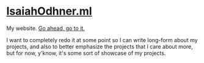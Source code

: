 
# [IsaiahOdhner.ml](https://IsaiahOdhner.ml)

My website. [Go ahead, go to it.](https://IsaiahOdhner.ml)

I want to completely redo it at some point so I can write long-form about my projects,
and also to better emphasize the projects that I care about more,
but for now, y'know, it's some sort of showcase of my projects.
